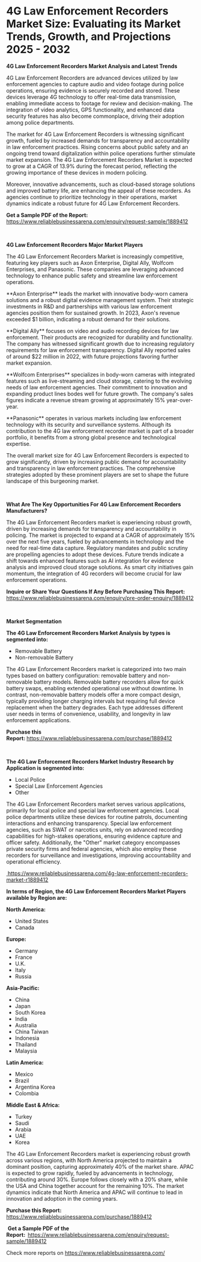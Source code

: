 <p><h1>4G Law Enforcement Recorders Market Size: Evaluating its Market Trends, Growth, and Projections 2025 - 2032</h1></p><p><strong>4G Law Enforcement Recorders Market Analysis and Latest Trends</strong></p>
<p><p>4G Law Enforcement Recorders are advanced devices utilized by law enforcement agencies to capture audio and video footage during police operations, ensuring evidence is securely recorded and stored. These devices leverage 4G technology to offer real-time data transmission, enabling immediate access to footage for review and decision-making. The integration of video analytics, GPS functionality, and enhanced data security features has also become commonplace, driving their adoption among police departments.</p><p>The market for 4G Law Enforcement Recorders is witnessing significant growth, fueled by increased demands for transparency and accountability in law enforcement practices. Rising concerns about public safety and an ongoing trend toward digitalization within police operations further stimulate market expansion. The 4G Law Enforcement Recorders Market is expected to grow at a CAGR of 13.9% during the forecast period, reflecting the growing importance of these devices in modern policing. </p><p>Moreover, innovative advancements, such as cloud-based storage solutions and improved battery life, are enhancing the appeal of these recorders. As agencies continue to prioritize technology in their operations, market dynamics indicate a robust future for 4G Law Enforcement Recorders.</p></p>
<p><strong>Get a Sample PDF of the Report:&nbsp;</strong> <a href="https://www.reliablebusinessarena.com/enquiry/request-sample/1889412?utm_campaign=1943&utm_medium=2&utm_source=Github&utm_content=ia&utm_term=14012025&utm_id=4g-law-enforcement-recorders">https://www.reliablebusinessarena.com/enquiry/request-sample/1889412</a></p>
<p>&nbsp;</p>
<p><strong>4G Law Enforcement Recorders Major Market Players</strong></p>
<p><p>The 4G Law Enforcement Recorders Market is increasingly competitive, featuring key players such as Axon Enterprise, Digital Ally, Wolfcom Enterprises, and Panasonic. These companies are leveraging advanced technology to enhance public safety and streamline law enforcement operations. </p><p>**Axon Enterprise** leads the market with innovative body-worn camera solutions and a robust digital evidence management system. Their strategic investments in R&D and partnerships with various law enforcement agencies position them for sustained growth. In 2023, Axon's revenue exceeded $1 billion, indicating a robust demand for their solutions.</p><p>**Digital Ally** focuses on video and audio recording devices for law enforcement. Their products are recognized for durability and functionality. The company has witnessed significant growth due to increasing regulatory requirements for law enforcement transparency. Digital Ally reported sales of around $22 million in 2022, with future projections favoring further market expansion.</p><p>**Wolfcom Enterprises** specializes in body-worn cameras with integrated features such as live-streaming and cloud storage, catering to the evolving needs of law enforcement agencies. Their commitment to innovation and expanding product lines bodes well for future growth. The company's sales figures indicate a revenue stream growing at approximately 15% year-over-year.</p><p>**Panasonic** operates in various markets including law enforcement technology with its security and surveillance systems. Although its contribution to the 4G law enforcement recorder market is part of a broader portfolio, it benefits from a strong global presence and technological expertise. </p><p>The overall market size for 4G Law Enforcement Recorders is expected to grow significantly, driven by increasing public demand for accountability and transparency in law enforcement practices. The comprehensive strategies adopted by these prominent players are set to shape the future landscape of this burgeoning market.</p></p>
<p>&nbsp;</p>
<p><strong>What Are The Key Opportunities For 4G Law Enforcement Recorders Manufacturers?</strong></p>
<p><p>The 4G Law Enforcement Recorders market is experiencing robust growth, driven by increasing demands for transparency and accountability in policing. The market is projected to expand at a CAGR of approximately 15% over the next five years, fueled by advancements in technology and the need for real-time data capture. Regulatory mandates and public scrutiny are propelling agencies to adopt these devices. Future trends indicate a shift towards enhanced features such as AI integration for evidence analysis and improved cloud storage solutions. As smart city initiatives gain momentum, the integration of 4G recorders will become crucial for law enforcement operations.</p></p>
<p><strong>Inquire or Share Your Questions If Any Before Purchasing This Report:</strong> <a href="https://www.reliablebusinessarena.com/enquiry/pre-order-enquiry/1889412?utm_campaign=1943&utm_medium=2&utm_source=Github&utm_content=ia&utm_term=14012025&utm_id=4g-law-enforcement-recorders">https://www.reliablebusinessarena.com/enquiry/pre-order-enquiry/1889412</a></p>
<p>&nbsp;</p>
<p><strong>Market Segmentation</strong></p>
<p><strong>The 4G Law Enforcement Recorders Market Analysis by types is segmented into:</strong></p>
<p><ul><li>Removable Battery</li><li>Non-removable Battery</li></ul></p>
<p><p>The 4G Law Enforcement Recorders market is categorized into two main types based on battery configuration: removable battery and non-removable battery models. Removable battery recorders allow for quick battery swaps, enabling extended operational use without downtime. In contrast, non-removable battery models offer a more compact design, typically providing longer charging intervals but requiring full device replacement when the battery degrades. Each type addresses different user needs in terms of convenience, usability, and longevity in law enforcement applications.</p></p>
<p><strong>Purchase this Report:&nbsp;</strong><a href="https://www.reliablebusinessarena.com/purchase/1889412?utm_campaign=1943&utm_medium=2&utm_source=Github&utm_content=ia&utm_term=14012025&utm_id=4g-law-enforcement-recorders">https://www.reliablebusinessarena.com/purchase/1889412</a></p>
<p>&nbsp;</p>
<p><strong>The 4G Law Enforcement Recorders Market Industry Research by Application is segmented into:</strong></p>
<p><ul><li>Local Police</li><li>Special Law Enforcement Agencies</li><li>Other</li></ul></p>
<p><p>The 4G Law Enforcement Recorders market serves various applications, primarily for local police and special law enforcement agencies. Local police departments utilize these devices for routine patrols, documenting interactions and enhancing transparency. Special law enforcement agencies, such as SWAT or narcotics units, rely on advanced recording capabilities for high-stakes operations, ensuring evidence capture and officer safety. Additionally, the "Other" market category encompasses private security firms and federal agencies, which also employ these recorders for surveillance and investigations, improving accountability and operational efficiency.</p></p>
<p><a href="https://www.reliablebusinessarena.com/4g-law-enforcement-recorders-market-r1889412?utm_campaign=1943&utm_medium=2&utm_source=Github&utm_content=ia&utm_term=14012025&utm_id=4g-law-enforcement-recorders">&nbsp;https://www.reliablebusinessarena.com/4g-law-enforcement-recorders-market-r1889412</a></p>
<p><strong>In terms of Region, the 4G Law Enforcement Recorders Market Players available by Region are:</strong></p>
<p>
    <p> <strong> North America: </strong>
        <ul>
            <li>United States</li>
            <li>Canada</li>
        </ul>
        </p> 
    <p> <strong> Europe: </strong>
        <ul>
            <li>Germany</li>
            <li>France</li>
            <li>U.K.</li>
            <li>Italy</li>
            <li>Russia</li>
        </ul>
        </p> 
    <p> <strong> Asia-Pacific: </strong>
        <ul>
            <li>China</li>
            <li>Japan</li>
            <li>South Korea</li>
            <li>India</li>
            <li>Australia</li>
            <li>China Taiwan</li>
            <li>Indonesia</li>
            <li>Thailand</li>
            <li>Malaysia</li>
        </ul>
        </p> 
    <p> <strong> Latin America: </strong>
        <ul>
            <li>Mexico</li>
            <li>Brazil</li>
            <li>Argentina Korea</li>
            <li>Colombia</li>
        </ul>
        </p> 
    <p> <strong> Middle East & Africa: </strong>
        <ul>
            <li>Turkey</li>
            <li>Saudi</li>
            <li>Arabia</li>
            <li>UAE</li>
            <li>Korea</li>
        </ul>
    </p>
    </p>
<p><p>The 4G Law Enforcement Recorders market is experiencing robust growth across various regions, with North America projected to maintain a dominant position, capturing approximately 40% of the market share. APAC is expected to grow rapidly, fueled by advancements in technology, contributing around 30%. Europe follows closely with a 20% share, while the USA and China together account for the remaining 10%. The market dynamics indicate that North America and APAC will continue to lead in innovation and adoption in the coming years.</p></p>
<p><strong>Purchase this Report: </strong><a href="https://www.reliablebusinessarena.com/purchase/1889412?utm_campaign=1943&utm_medium=2&utm_source=Github&utm_content=ia&utm_term=14012025&utm_id=4g-law-enforcement-recorders">https://www.reliablebusinessarena.com/purchase/1889412</a></p>
<p>&nbsp;<strong>Get a Sample PDF of the Report:&nbsp;&nbsp;</strong><a href="https://www.reliablebusinessarena.com/enquiry/request-sample/1889412?utm_campaign=1943&utm_medium=2&utm_source=Github&utm_content=ia&utm_term=14012025&utm_id=4g-law-enforcement-recorders">https://www.reliablebusinessarena.com/enquiry/request-sample/1889412</a></p>
<p><strong></strong></p>
<p>Check more reports on <a href="https://www.reliablebusinessarena.com/?utm_campaign=1943&utm_medium=2&utm_source=Github&utm_content=ia&utm_term=14012025&utm_id=4g-law-enforcement-recorders">https://www.reliablebusinessarena.com/</a></p>